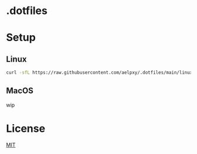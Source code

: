 # .dotfiles

# Setup

## Linux

```sh
curl -sfL https://raw.githubusercontent.com/aelpxy/.dotfiles/main/linux/setup.sh | sh
```

## MacOS
wip

# License
[MIT](./LICENSE)
